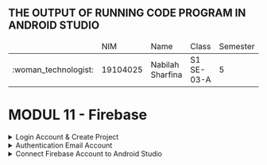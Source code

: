 ## THE OUTPUT OF RUNNING CODE PROGRAM IN ANDROID STUDIO
<table>
    <thead>
        <tr>
            <td></td>
            <td>NIM</td>
            <td>Name</td>
            <td>Class</td>
            <td>Semester</td>
        </tr>
    </thead>
    <tbody>
        <tr>
            <td>:woman_technologist:</td>
            <td>19104025</td>
            <td>Nabilah Sharfina</td>
            <td>S1 SE-03-A</td>
            <td>5</td>
        </tr>
    </tbody>
</table>

# MODUL 11 - Firebase
<details>
    <summary>Login Account & Create Project</summary>

![image](https://user-images.githubusercontent.com/58089002/152873827-e5977350-0a38-42d4-97c6-e4fea3e705f0.png)
![image](https://user-images.githubusercontent.com/58089002/152873956-6aabd4dc-74f3-4652-b625-da3861b5d2da.png)
![image](https://user-images.githubusercontent.com/58089002/152874123-a31ac5f5-b914-4aea-bdda-5d5196f55d57.png)
![image](https://user-images.githubusercontent.com/58089002/152874216-e8a279fd-8cf2-40da-8914-d3b01ee87b3d.png)
![image](https://user-images.githubusercontent.com/58089002/152874242-292bbbab-f2dd-4d9d-a90a-b1fb905223de.png)
![image](https://user-images.githubusercontent.com/58089002/152874319-a6306f8b-d1d8-46a7-8c82-9c195ce79ab0.png)
</details>
<details>
    <summary>Authentication Email Account</summary>

![image](https://user-images.githubusercontent.com/58089002/152874967-14b44f59-80a8-47d6-9fc9-cc0de8ed1d02.png)
![image](https://user-images.githubusercontent.com/58089002/152875187-f379dd8b-ad39-4424-9143-a18be6db2905.png)
![image](https://user-images.githubusercontent.com/58089002/152875402-074563ca-66d3-407c-84f5-67c9aa2f14bb.png)
![image](https://user-images.githubusercontent.com/58089002/152875598-4dfb1111-2763-4f74-8381-80b21f9d048f.png)
</details>
<details>
    <summary>Connect Firebase Account to Android Studio</summary>

![image](https://user-images.githubusercontent.com/58089002/152876081-416febbe-5dd9-499d-b595-0b256662de71.png)
![image](https://user-images.githubusercontent.com/58089002/152876834-7855ef76-7a57-4c98-9ecb-4ffe2f34e73d.png)
![image](https://user-images.githubusercontent.com/58089002/152876979-0d01f759-d27b-4e75-b3ce-080027cc6e1a.png)
![image](https://user-images.githubusercontent.com/58089002/152879238-af8363f3-95a0-45d9-840c-2b4e1d323a6c.png)

</details>